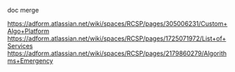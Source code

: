 doc merge

https://adform.atlassian.net/wiki/spaces/RCSP/pages/305006231/Custom+Algo+Platform
https://adform.atlassian.net/wiki/spaces/RCSP/pages/1725071972/List+of+Services
https://adform.atlassian.net/wiki/spaces/RCSP/pages/2179860279/Algorithms+Emergency

